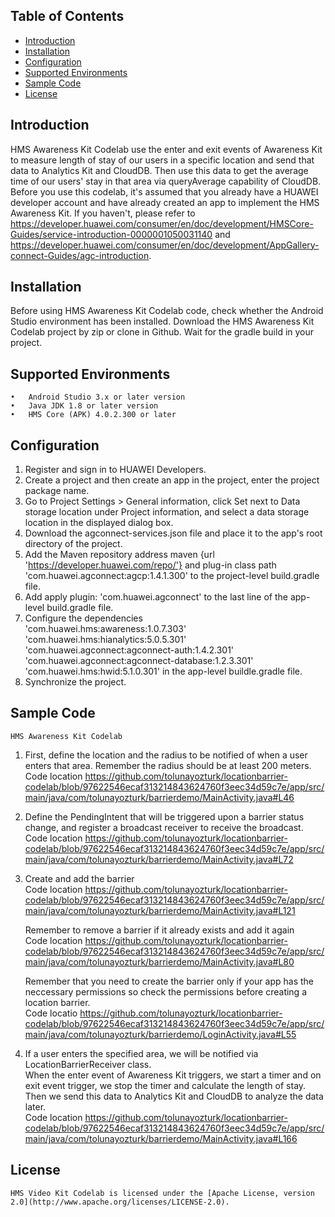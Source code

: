 ## Table of Contents

 * [Introduction](#introduction)
 * [Installation](#installation)
 * [Configuration ](#configuration )
 * [Supported Environments](#supported-environments)
 * [Sample Code](#Sample-Code)
 * [License](#license)
 
 
## Introduction
HMS Awareness Kit Codelab use the enter and exit events of Awareness Kit to measure length of stay of our users in a specific location and send that data to Analytics Kit and CloudDB. Then use this data to get the average time of our users' stay in that area via queryAverage capability of CloudDB. Before you use this codelab, it's assumed that you already have a HUAWEI developer account and have already created an app to implement the HMS Awareness Kit. If you haven't, please refer to https://developer.huawei.com/consumer/en/doc/development/HMSCore-Guides/service-introduction-0000001050031140 and https://developer.huawei.com/consumer/en/doc/development/AppGallery-connect-Guides/agc-introduction.

## Installation
Before using HMS Awareness Kit Codelab code, check whether the Android Studio environment has been installed. 
Download the HMS Awareness Kit Codelab project by zip or clone in Github.
Wait for the gradle build in your project.
    
## Supported Environments
	•	Android Studio 3.x or later version
	•	Java JDK 1.8 or later version
	•	HMS Core (APK) 4.0.2.300 or later

## Configuration 
1. Register and sign in to HUAWEI Developers.
2. Create a project and then create an app in the project, enter the project package name.
3. Go to Project Settings > General information, click Set next to Data storage location under Project information, and select a data storage location in the displayed dialog box.
4. Download the agconnect-services.json file and place it to the app's root directory of the project.
5. Add the Maven repository address maven {url 'https://developer.huawei.com/repo/'} and plug-in class path 'com.huawei.agconnect:agcp:1.4.1.300' to the project-level build.gradle file.
6. Add apply plugin: 'com.huawei.agconnect' to the last line of the app-level build.gradle file.
7. Configure the dependencies \
      'com.huawei.hms:awareness:1.0.7.303' \
      'com.huawei.hms:hianalytics:5.0.5.301' \
      'com.huawei.agconnect:agconnect-auth:1.4.2.301' \
      'com.huawei.agconnect:agconnect-database:1.2.3.301' \
      'com.huawei.hms:hwid:5.1.0.301' in the app-level buildle.gradle file.
8. Synchronize the project.
	
## Sample Code
    HMS Awareness Kit Codelab 

1) First, define the location and the radius to be notified of when a user enters that area.
  Remember the radius should be at least 200 meters. \
  Code location https://github.com/tolunayozturk/locationbarrier-codelab/blob/97622546ecaf313214843624760f3eec34d59c7e/app/src/main/java/com/tolunayozturk/barrierdemo/MainActivity.java#L46
    
2) Define the PendingIntent that will be triggered upon a barrier status change, and register a broadcast receiver to receive the broadcast. \
  Code location https://github.com/tolunayozturk/locationbarrier-codelab/blob/97622546ecaf313214843624760f3eec34d59c7e/app/src/main/java/com/tolunayozturk/barrierdemo/MainActivity.java#L72
    
3) Create and add the barrier \
    Code location https://github.com/tolunayozturk/locationbarrier-codelab/blob/97622546ecaf313214843624760f3eec34d59c7e/app/src/main/java/com/tolunayozturk/barrierdemo/MainActivity.java#L121
    
    Remember to remove a barrier if it already exists and add it again \
    Code location https://github.com/tolunayozturk/locationbarrier-codelab/blob/97622546ecaf313214843624760f3eec34d59c7e/app/src/main/java/com/tolunayozturk/barrierdemo/MainActivity.java#L80

    Remember that you need to create the barrier only if your app has the neccessary permissions so check the permissions before creating a location barrier. \
    Code locatio https://github.com/tolunayozturk/locationbarrier-codelab/blob/97622546ecaf313214843624760f3eec34d59c7e/app/src/main/java/com/tolunayozturk/barrierdemo/LoginActivity.java#L55
    
4) If a user enters the specified area, we will be notified via LocationBarrierReceiver class. \
    When the enter event of Awareness Kit triggers, we start a timer and on exit event trigger, we stop the timer and calculate the length of stay. Then we send this data to Analytics Kit and CloudDB to analyze the data later. \
    Code location https://github.com/tolunayozturk/locationbarrier-codelab/blob/97622546ecaf313214843624760f3eec34d59c7e/app/src/main/java/com/tolunayozturk/barrierdemo/MainActivity.java#L166
    

##  License
    HMS Video Kit Codelab is licensed under the [Apache License, version 2.0](http://www.apache.org/licenses/LICENSE-2.0).
